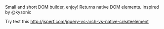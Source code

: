 Small and short DOM builder, enjoy! Returns native DOM elements. Inspired by @kysonic

Try test this http://jsperf.com/jquery-vs-arch-vs-native-createelement
